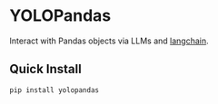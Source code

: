 # YOLOPandas

Interact with Pandas objects via LLMs and [langchain](https://github.com/hwchase17/langchain).

## Quick Install

`pip install yolopandas`
